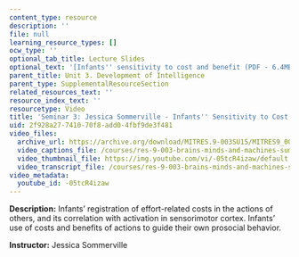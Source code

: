 ```yaml
---
content_type: resource
description: ''
file: null
learning_resource_types: []
ocw_type: ''
optional_tab_title: Lecture Slides
optional_text: '[Infants'' sensitivity to cost and benefit (PDF - 6.4MB)](/courses/res-9-003-brains-minds-and-machines-summer-course-summer-2015/resources/mitres_9_003sum15_sem3_som)'
parent_title: Unit 3. Development of Intelligence
parent_type: SupplementalResourceSection
related_resources_text: ''
resource_index_text: ''
resourcetype: Video
title: 'Seminar 3: Jessica Sommerville - Infants'' Sensitivity to Cost and Benefit'
uid: 2f928a27-7410-70f8-add0-4fbf9de3f481
video_files:
  archive_url: https://archive.org/download/MITRES.9-003SU15/MITRES9_003SU15_Seminar_3_300k.mp4
  video_captions_file: /courses/res-9-003-brains-minds-and-machines-summer-course-summer-2015/a4e2947189db5dc2a0b843ddd773b2f8_-05tcR4izaw.vtt
  video_thumbnail_file: https://img.youtube.com/vi/-05tcR4izaw/default.jpg
  video_transcript_file: /courses/res-9-003-brains-minds-and-machines-summer-course-summer-2015/19c4203ab2a455742e2262fc1de53d2a_-05tcR4izaw.pdf
video_metadata:
  youtube_id: -05tcR4izaw
---
```


**Description:** Infants’ registration of effort-related costs in the actions of others, and its correlation with activation in sensorimotor cortex. Infants’ use of costs and benefits of actions to guide their own prosocial behavior.

**Instructor:** Jessica Sommerville